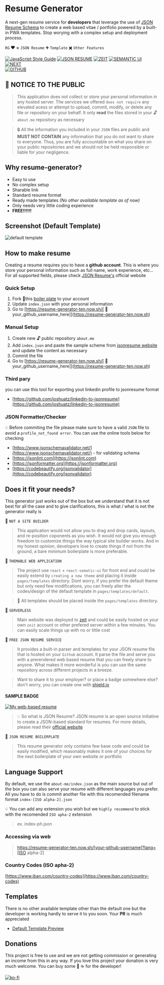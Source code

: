 # Resume Generator
A next-gen resume service for **developers** that leverage the use of [JSON Resume Schema](https://jsonresume.org/schema) to create a web based vitae / portfolio powered by a built-in PWA templates. Stop worying with a complex setup and deployment process.   
   
   `RG` :heart: **=** `JSON Resume` :heavy_plus_sign: `Template` :heavy_multiplication_x: `Other Features`   

[![JavaScript Style Guide](https://img.shields.io/badge/Code%20Style-Standard%20-green?style=for-the-badge&logo=javascript)](https://github.com/standard/standard) 
[![JSON RESUME](https://img.shields.io/badge/format-JSON%20RESUME%20-yellow?style=for-the-badge&logo=json)](http://jsonresume.org) 
[![ZEIT](https://img.shields.io/badge/POWERED%20BY-ZEIT%20-black?style=for-the-badge&logo=zeit)](https://zeit.co/) [![SEMANTIC UI](https://img.shields.io/badge/react-sematic%20UI-teal?style=for-the-badge&logo=react)](https://react.semantic-ui.com/) 
[![NEXT](https://img.shields.io/badge/serverless-nextjs-black?style=for-the-badge&logo=next.js)](https://nextjs.org)  
[![GITHUB](https://img.shields.io/badge/repo-github-black?style=for-the-badge&logo=github)](https://github.com)     



## :loudspeaker: NOTICE TO THE PUBLIC
> This application does not collect or store your personal information in any hosted server. The services we offered `does not require` any elevated acess or attempt to upload, commit, modify, or delete any file or repository on your behalf. It only **read** the files stored in your :unlock: `about.me` repository as necessary   

> :lock: All the information you included in your `JSON` files are public and **MUST NOT CONTAIN** any information that you do not want to share to everyone. Thus, you are fully accountable on what you share on your public repositories and we should not be held responsible or liable for your negligence.

## Why resume-generator?
- Easy to use
- No complex setup
- Sharable link
- Standard resume format
- Ready made templates *(No other available template as of now)*
- Only needs very little coding experience
- **FREE!!!!!!**

## Screenshot (Default Template)
![default template](https://user-images.githubusercontent.com/10413754/79752457-e9b31b00-8346-11ea-81df-4401a5ea3773.png)

## How to make resume
Creating a resume requires you to have a **github account**. This is where you store your personal information such as full name, work experience, etc... For all supported fields, please check [JSON Resume's](https://jsonresume.org/schema/) official website

### Quick Setup
1. Fork :fork_and_knife:this [boiler plate](https://github.com/potvillage/about.me) to your account
2. Update `index.json` with your personal information
3. Go to [https://resume-generator-ten.now.sh/[ :man:your_github_username_here]](https://resume-generator-ten.now.sh)  


### Manual Setup
1. Create new :unlock: public repository `about.me`
2. Add `index.json` and paste the sample scheme from [jsonresume website](https://jsonresume.org/schema/) and update the content as necessary
3. Commit the file
4. Go to [https://resume-generator-ten.now.sh/[ :man:your_github_username_here]](https://resume-generator-ten.now.sh)   

### Third pary
you can use this tool for exporting yout linkedin profile to jsonresume format

- [https://github.com/joshuatz/linkedin-to-jsonresume](https://github.com/joshuatz/linkedin-to-jsonresume)


### JSON Formatter/Checker
:bulb: Before commiting the file please make sure to have a valid `JSON` file to avoid a `profile_not_found error`. You can use the online tools below for checking 
- [https://www.jsonschemavalidator.net/](https://www.jsonschemavalidator.net/) - for validating schema
- [https://jsonlint.com](https://jsonlint.com)
- [https://jsonformatter.org](https://jsonformatter.org)
- [https://codebeautify.org/jsonvalidator](https://codebeautify.org/jsonvalidator)



## Does it fit your needs?
This generator just works out of the box but we understand that it is not best for all the case and to give clarifications, this is what / what is not the generator really is   

:art: `NOT A SITE BUILDER`
> This application would not allow you to drag and drop cards, layouts, and re-position coponents as you wish. It would not give you enough freedom to customize things the way typical site builder works. And in my honest opinion, developers love to create things if not from the ground, a bare minimum boilerplate is more preferable.   

:city_sunrise: `THEMABLE WEB APPLICATION`
> The project use `react` + `react-sematic-ui` for front end and could be easily extend by `creating a new theme` and placing it inside `pages/templates` directory. Dont worry, if you prefer the default theme but only need few modifications, you can freely alter the codes/design of the default template in `pages/templates/default`.

> :bell: All templates should be placed inside the `pages/templates` directory.


:rocket: `SERVERLESS`
> Main website was deployed to [zeit](https://zeit.com) and could be easily hosted on your own `zeit` account or other prefered server within a few minutes. You can easily scale things up with no or little cost

:truck: `FREE JSON RESUME SERVICE`
> It provides a built-in parser and templates for your JSON resume file that is hosted on your `Github` account. It parse the file and serve you with a prerendered web based resume that you can freely share to anyone. What makes it more wonderful is you can use the same repository across different projects in a breeze.

> Want to share it to your employer? or place a badge somewhere else? don't worry, you can create one with [shield.io](https://shield.io)


#### SAMPLE BADGE
[![My web-based resume](https://img.shields.io/badge/resume-yourNameHere%20-green?style=for-the-badge&logo=json)](https://resume-generator.jkga.now.sh)   


> :bulb: So what is JSON Resume? JSON resume is an open source initiative to create a JSON-based standard for resumes. For more details, please read their [official website](https://jsonresume.org/)

:green_book: `JSON RESUME BOILERPLATE`
> This resume generator only contains few base code and could be easily modified, which reasonably makes it one of your choices for the next boilerplate of your own website or portfolio


## Language Support
By default, we use the `about-me/index.json` as the main source but out of the box you can also serve your resume with different languages you prefer. All you have to do is commit another file with this recomended filename format `index-[ISO alpha-2].json`      


:bulb: You can add any extension you wish but we `highly recommend` to stick with the recomended `ISO apha-2` extension




> ex. index-ph.json

### Accessing via web
> https://resume-generator-ten.now.sh/[your-github-username]?lang=[ISO alpha-2]


### Country Codes (ISO apha-2)
[https://www.iban.com/country-codes](https://www.iban.com/country-codes)


## Templates
There is no other available template other than the default one but the developer is working hardly to serve it to you soon. Your **PR** is much appreciated

- [Default Template Preview](https://resume-generator-ten.now.sh/preview/templates/default) 

## Donations
This project is free to use and we are not getting commission or generating an income from this in any way. If you love this project your donation is very much welcome. You can buy some :beer: :coffee: for the developer!   

[![ko-fi](https://www.ko-fi.com/img/githubbutton_sm.svg)](https://ko-fi.com/F2F71KUIX)
